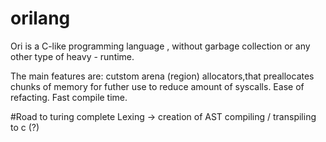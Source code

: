 # orilang

Ori is a C-like programming language , without garbage collection or any other type of heavy - runtime. 

The main features are:
cutstom arena (region) allocators,that preallocates chunks of memory for futher use to reduce amount of syscalls.
Ease of refacting.
Fast compile time.

#Road to turing complete
   Lexing 
-> creation of AST
compiling / transpiling to c (?)
